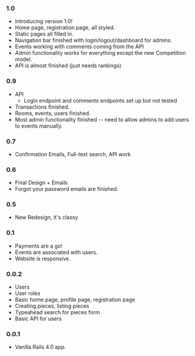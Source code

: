 ### 1.0

* Introducing version 1.0!
* Home page, registration page, all styled.
* Static pages all filled in.
* Navigation bar finished with login/logout/dashboard for admins.
* Events working with comments coming from the API
* Admin functionality works for everything except the new Competition model.
* API is almost finished (just needs rankings)

### 0.9

* API
  * Login endpoint and comments endpoints set up but not tested
* Transactions finished.
* Rooms, events, users finished.
* Most admin functionality finished -- need to allow admins to add users to events manually.

### 0.7

* Confirmation Emails, Full-text search, API work

### 0.6

* Final Design + Emails
* Forgot your password emails are finished.

### 0.5

* New Redesign, it's classy

### 0.1

* Payments are a go!
* Events are associated with users.
* Website is responsive.

### 0.0.2

* Users
* User roles
* Basic home page, profile page, registration page
* Creating pieces, listing pieces
* Typeahead search for pieces form
* Basic API for users

### 0.0.1

* Vanilla Rails 4.0 app.
